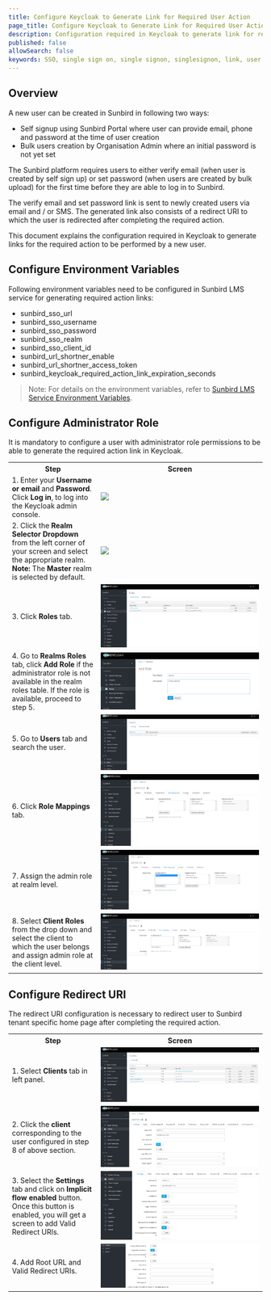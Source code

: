 ```yaml
---
title: Configure Keycloak to Generate Link for Required User Action
page_title: Configure Keycloak to Generate Link for Required User Action 
description: Configuration required in Keycloak to generate link for required user action for sign up
published: false
allowSearch: false
keywords: SSO, single sign on, single signon, singlesignon, link, user required action, set password link , verify email link, Keycloak
---
```

## Overview
A new user can be created in Sunbird in following two ways:
- Self signup using Sunbird Portal where user can provide email, phone and password at the time of user creation
- Bulk users creation by Organisation Admin where an initial password is not yet set

The Sunbird platform requires users to either verify email (when user is created by self sign up) or set password (when users are created by bulk upload) for the first time before they are able to log in to Sunbird.

The verify email and set password link is sent to newly created users via email and / or SMS. The generated link also consists of a redirect URI to which the user is redirected after completing the required action.

This document explains the configuration required in Keycloak to generate links for the required action to be performed by a new user.

## Configure Environment Variables

Following environment variables need to be configured in Sunbird LMS service for generating required action links:
- sunbird_sso_url
- sunbird_sso_username
- sunbird_sso_password
- sunbird_sso_realm
- sunbird_sso_client_id
- sunbird_url_shortner_enable
- sunbird_url_shortner_access_token
- sunbird_keycloak_required_action_link_expiration_seconds

> Note: For details on the environment variables, refer to [Sunbird LMS Service Environment Variables](http://docs.sunbird.org/latest/developer-docs/configuring_sunbird/env_variables_lms/).

## Configure Administrator Role 

It is mandatory to configure a user with administrator role permissions to be able to generate the required action link in Keycloak.

<table>
<tr>
<th style="width:35%;">Step</th>
<th style="width:65%;">Screen</th>
 </tr>
  
<tr>
  <td>
1. Enter your <b>Username or email</b> and <b>Password</b>.<br>Click <b>Log in</b>, to log into the Keycloak admin console.
</td>
<td><img src="https://github.com/project-sunbird/project-sunbird.github.io/blob/dev/pages/developer-docs/configuring_sunbird/images/keycloak_login.png"></td>
</tr>
 
<tr>
  <td> 
2. Click the <b>Realm Selector Dropdown</b> from the left corner of your screen and select the appropriate realm.<br>
<b>Note:</b> The <b>Master</b> realm is selected by default.
    </td>
    <td><img src="https://github.com/project-sunbird/project-sunbird.github.io/blob/dev/pages/developer-docs/configuring_sunbird/images/realm_select.png"></td>
    </tr>
    
  <tr>
  <td> 
3. Click <b>Roles</b> tab.
  </td>
  <td><img src="https://github.com/project-sunbird/sunbird.org-docs/blob/master/developer-docs/configuring_sunbird/images/settings/roles_selector.PNG"></td>
  </tr>
  
  <tr>
  <td> 
4. Go to <b>Realms Roles</b> tab, click <b>Add Role</b> if the administrator role is not available in the realm roles table. If the role is available, proceed to step 5. 
</td>
<td>
  <img src="https://github.com/project-sunbird/sunbird.org-docs/blob/master/developer-docs/configuring_sunbird/images/settings/add_admin_role.PNG">
  </td>
  </tr>
 <tr>
  <td>
5. Go to <b>Users</b> tab and search the user.
  </td>
  <td><img src="https://github.com/project-sunbird/sunbird.org-docs/blob/master/developer-docs/configuring_sunbird/images/settings/select_user_%20selector_and%20_search_for_%20admin_user.PNG"></td>
  </tr>
  
 
<tr>
<td> 
6. Click <b>Role Mappings</b> tab.
  </td>
  <td><img src="https://github.com/project-sunbird/sunbird.org-docs/blob/master/developer-docs/configuring_sunbird/images/settings/user_role_mapping.PNG"></td>
  </tr>
  <tr>
<td> 
7. Assign the admin role at realm level.
  </td>
  <td><img src="https://github.com/project-sunbird/sunbird.org-docs/blob/master/developer-docs/configuring_sunbird/images/settings/add_admin_role_to_user.PNG"></td>
  </tr>
  
  <tr>
<td> 
8. Select <b>Client Roles</b> from the drop down and select the client to which the user belongs and assign admin role at the client level.
  </td>
  <td><img src="https://github.com/project-sunbird/sunbird.org-docs/blob/master/developer-docs/configuring_sunbird/images/settings/admin_role_added.PNG"></td>
  </tr>
</table>

## Configure Redirect URI 

The redirect URI configuration is necessary to redirect user to Sunbird tenant specific home page after completing the required action.
<table>
<tr>
<th style="width:35%;">Step</th>
<th style="width:65%;">Screen</th>
 </tr>
  
<tr>
  <td>
1. Select <b>Clients</b> tab in left panel.
</td>
<td><img src="https://github.com/project-sunbird/sunbird.org-docs/blob/master/developer-docs/configuring_sunbird/images/settings/client_list.PNG"></td>
</tr>
 
<tr>
  <td> 
2. Click the <b>client</b> corresponding to the user configured in step 8 of above section.<br>
    </td>
    <td><img src="https://github.com/project-sunbird/sunbird.org-docs/blob/master/developer-docs/configuring_sunbird/images/settings/select_user_client.PNG"></td>
    </tr>
    
  <tr>
  <td> 
3. Select the <b>Settings</b> tab and click on <b>Implicit flow enabled </b> button. Once this button is enabled, you will get a screen to add Valid Redirect URIs.
  </td>
  <td><img src="https://github.com/project-sunbird/sunbird.org-docs/blob/master/developer-docs/configuring_sunbird/images/settings/in_settings_tab_%20enabl_implicit_%20flow_enabled.PNG"></td>
  </tr>
  
  <tr>
  <td> 
4. Add Root URL and Valid Redirect URIs.
</td>
<td>
  <img src="https://github.com/project-sunbird/sunbird.org-docs/blob/master/developer-docs/configuring_sunbird/images/settings/config-url.PNG">
  </td>
  </tr>
 
</table>
